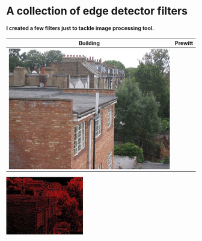 # A collection of edge detector filters
#### I created a few filters just to tackle image processing tool.


Building | Prewitt
---------|--------
![alt text](https://github.com/DavidBarbera/Filter/blob/master/docs/building.JPG "building")  |


![alt text](https://github.com/DavidBarbera/Filter/blob/master/docs/buildingPrewitt.jpg "Prewitt")
